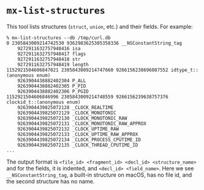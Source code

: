 # `mx-list-structures`

This tool lists structures (`struct`, `union`, etc.) and their fields. For
example:

```shell
% mx-list-structures --db /tmp/curl.db
0 2305843009214742530 9362983625305358336 __NSConstantString_tag
    9272911632757948416 isa
    9272911632757948417 flags
    9272911632757948418 str
    9272911632757948419 length
1152921504606847021 2305843009214747660 9266156238696087552 idtype_t::(anonymous enum)
    9263904438882402304 P_ALL
    9263904438882402305 P_PID
    9263904438882402306 P_PGID
1152921504606846996 2305843009214748559 9266156239638757376 clockid_t::(anonymous enum)
    9263904439825072128 _CLOCK_REALTIME
    9263904439825072129 _CLOCK_MONOTONIC
    9263904439825072130 _CLOCK_MONOTONIC_RAW
    9263904439825072131 _CLOCK_MONOTONIC_RAW_APPROX
    9263904439825072132 _CLOCK_UPTIME_RAW
    9263904439825072133 _CLOCK_UPTIME_RAW_APPROX
    9263904439825072134 _CLOCK_PROCESS_CPUTIME_ID
    9263904439825072135 _CLOCK_THREAD_CPUTIME_ID
...
```

The output format is `<file_id> <fragment_id> <decl_id> <structure_name>` and
for the fields, it is indented, and `<decl_id> <field_name>`. Here we see
`__NSConstantString_tag`, a built-in structure on macOS, has no file id, and
the second structure has no name.
